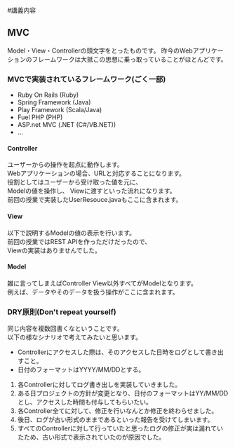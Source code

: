 #講義内容

## MVC
Model・View・Controllerの頭文字をとったものです。
昨今のWebアプリケーションのフレームワークは大抵この思想に乗っ取っていることがほとんどです。

### MVCで実装されているフレームワーク(ごく一部)
- Ruby On Rails (Ruby)
- Spring Framework (Java)
- Play Framework (Scala/Java)
- Fuel PHP (PHP)
- ASP.net MVC (.NET (C#/VB.NET))
- ...


#### Controller
ユーザーからの操作を起点に動作します。  
Webアプリケーションの場合、URLと対応することになります。  
役割としてはユーザーから受け取った値を元に、  
Modelの値を操作し、 Viewに渡すといった流れになります。  
前回の授業で実装したUserResouce.javaもここに含まれます。  

#### View
以下で説明するModelの値の表示を行います。  
前回の授業ではREST APIを作っただけだったので、  
Viewの実装はありませんでした。  

#### Model
雑に言ってしまえばController View以外すべてがModelとなります。  
例えば、データやそのデータを扱う操作がここに含まれます。   

### DRY原則(Don't repeat yourself)
同じ内容を複数回書くなということです。  
以下の様なシナリオで考えてみたいと思います。
- Controllerにアクセスした際は、そのアクセスした日時をログとして書き出すこと。
- 日付のフォーマットはYYYY/MM/DDとする。

1. 各Controllerに対してログ書き出しを実装していきました。
1. ある日プロジェクトの方針が変更となり、日付のフォーマットはYY/MM/DDとし、アクセスした時間も付与してもらいたい。
1. 各Controller全てに対して、修正を行いなんとか修正を終わらせました。
1. 後日、ログが古い形式のままであるといった報告を受けてしまいます。
1. すべてのControllerに対して行っていたと思ったログの修正が実は漏れていたため、古い形式で表示されていたのが原因でした。



